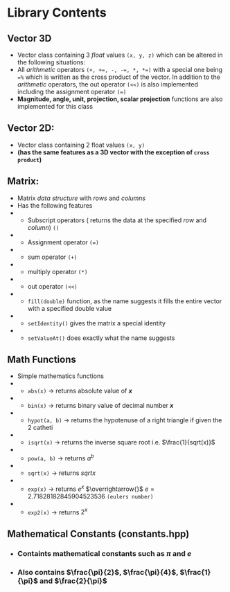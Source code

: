# Library Contents

## Vector 3D
 * Vector class containing 3 _float_ values `(x, y, z)` which can be altered in the following situations:<br/>
 * All _arithmetic_ operators `(+, +=, -, -=, *, *=)` with a special one being `=%` which is written as the cross product of the vector. In addition to the _arithmetic_ operators, the out operator `(<<)` is also implemented including the assignment operator `(=)`
 * **Magnitude, angle, unit, projection, scalar projection** functions are also implemented for this class

## Vector 2D:
 * Vector class containing 2 float values `(x, y)`
 * **(has the same features as a 3D vector with the exception of `cross product`)**


## Matrix:
 * Matrix _data structure_ with _rows_ and _columns_
 * Has the following features
 * * Subscript operators ( returns the data at the specified _row_ and _column_) `()`
 * * Assignment operator `(=)`
 * * sum operator `(+)`
 * * multiply operator `(*)`
 * * out operator `(<<)`
 * * `fill(double)` function, as the name suggests it fills the entire vector with a specified double value
 * * `setIdentity()` gives the matrix a special identity
 * * `setValueAt()` does exactly what the name suggests

## Math Functions
 * Simple mathematics functions
 * * `abs(x)` -> returns absolute value of _**x**_
 * * `bin(x)` -> returns binary value of decimal number _**x**_
 * * `hypot(a, b)` -> returns the hypotenuse of a right triangle if given the 2 catheti
 * * `isqrt(x)` -> returns the inverse square root i.e. $\frac{1}{sqrt(x)}$
 * * `pow(a, b)` -> returns $a^b$
 * * `sqrt(x)` -> returns $sqrt{x}$ 
 * * `exp(x)` -> returns $e^x$ $\overrightarrow{}$ $e = 2.71828182845904523536$ `(eulers number)`
 * * `exp2(x)` -> returns $2^x$


## Mathematical Constants (constants.hpp)
* ### Containts mathematical constants such as $\pi$ and $e$
* ### Also contains $\frac{\pi}{2}$, $\frac{\pi}{4}$, $\frac{1}{\pi}$ and $\frac{2}{\pi}$